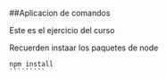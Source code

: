 ##Aplicacion de comandos

Este es el ejercicio del curso


Recuerden instaar los paquetes de node
`````````````````````````````
npm install
`````````